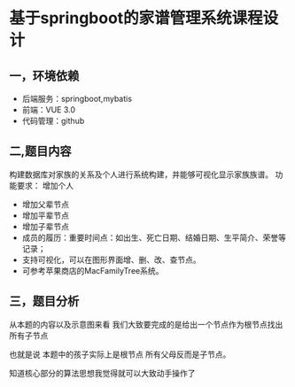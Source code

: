 # 基于springboot的家谱管理系统课程设计
## 一，环境依赖
- 后端服务：springboot,mybatis
- 前端：VUE 3.0
- 代码管理：github
## 二,题目内容
构建数据库对家族的关系及个人进行系统构建，并能够可视化显示家族族谱。
功能要求：
增加个人
-  增加父辈节点
-  增加平辈节点
-  增加子辈节点
-  成员的履历：重要时间点：如出生、死亡日期、结婚日期、生平简介、荣誉等记录；
- 支持可视化，可以在图形界面增、删、改、查节点。
-  可参考苹果商店的MacFamilyTree系统。
## 三，题目分析
  从本题的内容以及示意图来看 我们大致要完成的是给出一个节点作为根节点找出所有子节点

  也就是说 本题中的孩子实际上是根节点 所有父母反而是子节点。

  知道核心部分的算法思想我觉得就可以大致动手操作了
